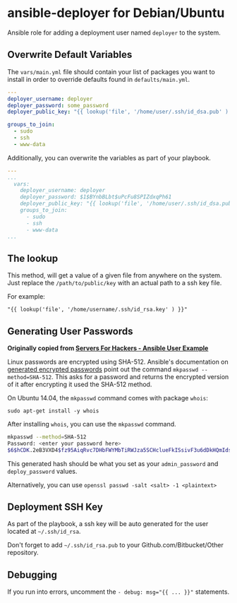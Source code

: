 ansible-deployer for Debian/Ubuntu
============

Ansible role for adding a deployment user named `deployer` to the system.

## Overwrite Default Variables

The `vars/main.yml` file should contain your list of packages you want to install in order to override defaults found in `defaults/main.yml`.

```yml
---
deployer_username: deployer
deployer_password: some_password
deployer_public_key: "{{ lookup('file', '/home/user/.ssh/id_dsa.pub' ) }}"

groups_to_join:
  - sudo
  - ssh
  - www-data

```

Additionally, you can overwrite the variables as part of your playbook.

```yml
---
...
  vars:
    deployer_username: deployer
    deployer_password: $1$BYnbBLbt$uPcFu8SPIZdxqPh61
    deployer_public_key: "{{ lookup('file', '/home/user/.ssh/id_dsa.pub' ) }}"
    groups_to_join:
      - sudo
      - ssh
      - www-data
...
```

## The lookup

This method, will get a value of a given file from anywhere on the system. Just replace the `/path/to/public/key` with an actual path to a ssh key file.

For example:

```
"{{ lookup('file', '/home/username/.ssh/id_rsa.key' ) }}"
```

## Generating User Passwords

__Originally copied from [Servers For Hackers - Ansible User Example](https://github.com/Servers-for-Hackers/ansible-user-example)__

Linux passwords are encrypted using SHA-512. Ansible's documentation on [generated encrypted passwords](http://docs.ansible.com/faq.html#how-do-i-generate-crypted-passwords-for-the-user-module) point out the command `mkpasswd --method=SHA-512`. This asks for a password and returns the encrypted version of it after encrypting it used the SHA-512 method.

On Ubuntu 14.04, the `mkpasswd` command comes with package `whois`:

    sudo apt-get install -y whois

After installing `whois`, you can use the `mkpasswd` command.

```bash
mkpasswd --method=SHA-512
Password: <enter your password here>
$6$hCDK.2eB3VXD4$fz95AiqRvc7DHbFWYMbTiRWJza5SCHclueFkISsivF3u6dDkHQmIds1uNrVb5Fk6.6WEes6iQ25GuJx0Fteos/
```

This generated hash should be what you set as your `admin_password` and `deploy_password` values.

Alternatively, you can use `openssl passwd -salt <salt> -1 <plaintext>`

## Deployment SSH Key

As part of the playbook, a ssh key will be auto generated for the user located at `~/.ssh/id_rsa`.

Don't forget to add `~/.ssh/id_rsa.pub` to your Github.com/Bitbucket/Other repository.

## Debugging

If you run into errors, uncomment the `- debug: msg="{{ ... }}"` statements.
